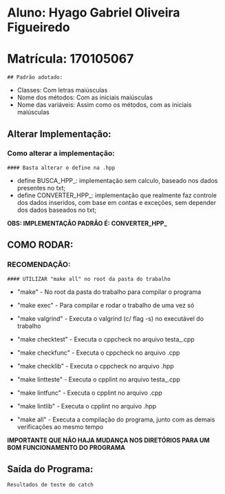 # Aluno: Hyago Gabriel Oliveira Figueiredo
# Matrícula: 170105067

    ## Padrão adotado:
 - Classes: Com letras maiúsculas
 - Nome dos métodos: Com as iniciais maiúsculas
 - Nome das variáveis: Assim como os métodos, com as iniciais maiúsculas   

## Alterar Implementação:
### Como alterar a implementação:
    #### Basta alterar o define na .hpp
 - define BUSCA_HPP_:	implementação sem calculo, baseado nos dados presentes no txt;
 - define CONVERTER_HPP_: implementação que realmente faz controle dos dados inseridos, com base em contas e exceções, sem depender dos dados baseados no txt;
			
**OBS: IMPLEMENTAÇÃO PADRÃO É: CONVERTER_HPP_**

## COMO RODAR:
### RECOMENDAÇÃO: 
    #### UTILIZAR "make all" no root da pasta do trabalho
 - "make"			- No root da pasta do trabalho para compilar o programa

 - "make exec"		- Para compilar e rodar o trabalho de uma vez só

 - "make valgrind"		- Executa o valgrind (c/ flag -s) no executável do trabalho

 - "make checktest"	- Executa o cppcheck no arquivo testa_.cpp

 - "make checkfunc" 	- Executa o cppcheck no arquivo .cpp

 - "make checklib" 	- Executa o cppcheck no arquivo .hpp

 - "make lintteste" 		- Executa o cpplint no arquivo testa_.cpp

 - "make lintfunc" 		- Executa o cpplint no arquivo .cpp

 - "make lintlib" 		- Executa o cpplint no arquivo .hpp

 - "make all"		- Executa a compilação do programa, junto com as demais verificações ao mesmo tempo
 	  
**IMPORTANTE QUE NÃO HAJA MUDANÇA NOS DIRETÓRIOS PARA UM BOM FUNCIONAMENTO DO PROGRAMA**

## Saída do Programa:
    Resultados de teste do catch
